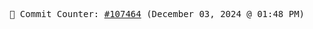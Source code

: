 <p align="center">
    <samp>
        📮 Commit Counter: <a href="https://github.com/Javascript-void0/Javascript-void0/commits/main">#107464</a> (December 03, 2024 @ 01:48 PM)
    </samp>
</p>